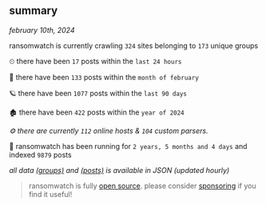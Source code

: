 
## summary
_february 10th, 2024_

ransomwatch is currently crawling `324` sites belonging to `173` unique groups

⏲ there have been `17` posts within the `last 24 hours`

🦈 there have been `133` posts within the `month of february`

🪐 there have been `1077` posts within the `last 90 days`

🏚 there have been `422` posts within the `year of 2024`

_⚙️ there are currently `112` online hosts & `104` custom parsers._

🦕 ransomwatch has been running for `2 years, 5 months and 4 days` and indexed `9879` posts

_all data  [(groups)](http://ransomwhat.telemetry.ltd/groups) and [(posts)](http://ransomwhat.telemetry.ltd/posts) is available in JSON (updated hourly)_

> ransomwatch is fully [open source](https://github.com/joshhighet/ransomwatch#ransomwatch--). please consider [sponsoring](https://github.com/sponsors/joshhighet) if you find it useful!
